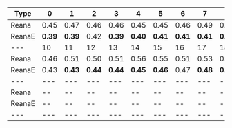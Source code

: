 | Type | 0 | 1 | 2 | 3 | 4 | 5 | 6 | 7 | 8 | 9 |
|---|---|---|---|---|---|---|---|---|---|---|
| Reana | 0.45 | 0.47 | 0.46 | 0.46 | 0.45 | 0.45 | 0.46 | 0.49 | 0.47 | 0.50 |
| ReanaE | **0.39** | **0.39** | 0.42 | **0.39** | **0.40** | **0.41** | **0.41** | **0.41** | **0.43** | **0.42** |
| --- | 10 | 11 | 12 | 13 | 14 | 15 | 16 | 17 | 18 | 19 |
| Reana | 0.46 | 0.51 | 0.50 | 0.51 | 0.56 | 0.55 | 0.51 | 0.53 | 0.56 | 0.60 |
| ReanaE | 0.43 | **0.43** | **0.44** | **0.44** | **0.45** | **0.46** | 0.47 | **0.48** | **0.49** | 0.50 |
| --- | --- | --- | --- | --- | --- | --- | --- | --- | --- | --- |
| Reana | -- | -- | -- | -- | -- | -- | -- | -- | -- | -- |
| ReanaE | -- | -- | -- | -- | -- | -- | -- | -- | -- | -- |
|---|---|---|---|---|---|---|---|---|---|---|
